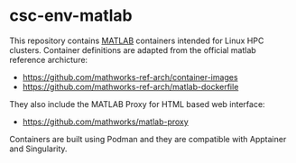 # csc-env-matlab
This repository contains [MATLAB](https://mathworks.com) containers intended for Linux HPC clusters.
Container definitions are adapted from the official matlab reference archicture:

- https://github.com/mathworks-ref-arch/container-images
- https://github.com/mathworks-ref-arch/matlab-dockerfile

They also include the MATLAB Proxy for HTML based web interface:

- https://github.com/mathworks/matlab-proxy

Containers are built using Podman and they are compatible with Apptainer and Singularity.
